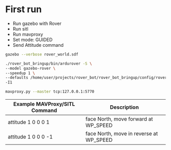 # First run
- Run gazebo with Rover
- Run sitl
- Run mavproxy
- Set mode: GUIDED
- Send Attitude command

```bash title="Terminal1 - Gazebo"
gazebo --verbose rover_world.sdf
```

```bash title="Terminal2 - SITL"
./rover_bot_bringup/bin/ardurover -S \
--model gazebo-rover \
--speedup 1 \
--defaults /home/user/projects/rover_bot/rover_bot_bringup/config/rover.parm \
-I1
```

```bash title="mavproxy"
mavproxy.py --master tcp:127.0.0.1:5770
```

| Example MAVProxy/SITL Command | Description                             |
| ----------------------------- | --------------------------------------- |
| attitude 1 0 0 0 1            | face North, move forward at WP_SPEED    |
| attitude 1 0 0 0 -1           | face North, move in reverse at WP_SPEED |

```

```